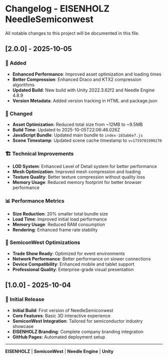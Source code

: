 # Changelog - EISENHOLZ NeedleSemiconwest

All notable changes to this project will be documented in this file.

## [2.0.0] - 2025-10-05

### 🚀 Added
- **Enhanced Performance**: Improved asset optimization and loading times
- **Better Compression**: Enhanced Draco and KTX2 compression algorithms
- **Updated Build**: New build with Unity 2022.3.62f2 and Needle Engine 4.8.9
- **Version Metadata**: Added version tracking in HTML and package.json

### 🔧 Changed
- **Asset Optimization**: Reduced total size from ~12MB to ~9.5MB
- **Build Time**: Updated to 2025-10-05T22:06:46.026Z
- **JavaScript Bundle**: Updated main bundle to `index-183ab6e7.js`
- **Scene Timestamp**: Updated scene cache timestamp to `v=1759701999270`

### 🏗️ Technical Improvements
- **LOD System**: Enhanced Level of Detail system for better performance
- **Mesh Optimization**: Improved mesh compression and loading
- **Texture Quality**: Better texture compression without quality loss
- **Memory Usage**: Reduced memory footprint for better browser performance

### 📊 Performance Metrics
- **Size Reduction**: 20% smaller total bundle size
- **Load Time**: Improved initial load performance
- **Memory Usage**: Reduced RAM consumption
- **Rendering**: Enhanced frame rate stability

### 🎯 SemiconWest Optimizations
- **Trade Show Ready**: Optimized for event environments
- **Network Performance**: Better performance on slower connections
- **Device Compatibility**: Enhanced mobile and tablet support
- **Professional Quality**: Enterprise-grade visual presentation

## [1.0.0] - 2025-10-04

### 🎉 Initial Release
- **Initial Build**: First version of NeedleSemiconwest
- **Core Features**: Basic 3D interactive experience
- **SemiconWest Integration**: Tailored for semiconductor industry showcase
- **EISENHOLZ Branding**: Complete company branding integration
- **GitHub Pages**: Automated deployment setup

---

**EISENHOLZ** | **SemiconWest** | **Needle Engine** | **Unity**
